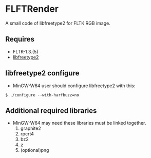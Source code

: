# FLFTRender
A small code of libfreetype2 for FLTK RGB image.

## Requires

* FLTK-1.3.(5)
* [libfreetype2](https://www.freetype.org/download.html)

## libfreetype2 configure

* MinGW-W64 user should configure libfreetype2 with this:
```
$ ./configure --with-harfbuzz=no
```

## Additional required libraries

* MinGW-W64 may need these libraries must be linked together.
    1. graphite2
    2. rpcrt4
    2. bz2
    3. z
    4. (optional)png
